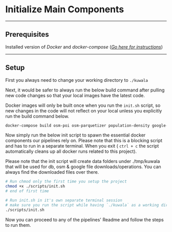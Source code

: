 # Initialize Main Components
---

## Prerequisites

Installed version of *Docker* and *docker-compose* 
([*Go here for instructions*](https://docs.docker.com/compose/install/))

---

## Setup

First you always need to change your working directory to `./kuwala`

Next, it would be safer to always run the below build command after pulling new code changes so that your local images 
have the latest code. 

Docker images will only be built once when you run the `init.sh` script, so new changes in the code will not reflect on 
your local unless you explicitly run the build command below.

```zsh
docker-compose build osm-poi osm-parquetizer population-density google-poi-api google-poi-pipeline neo4j-importer
```

Now simply run the below init script to spawn the essential docker components our pipelines rely on. Please note that 
this is a blocking script and has to run in a separate terminal. When you exit ( `ctrl + c` the script automatically 
cleans up all docker runs related to this project). 

Please note that the init script will create data folders under ./tmp/kuwala that will be used for db, osm & google file 
downloads/operations. You can always find the downloaded files over there.

```zsh
# Run chmod only the first time you setup the project
chmod +x ./scripts/init.sh
# end of first time

# Run init.sh in it's own separate terminal session
# make sure you run the script while having `./kuwala` as a working directory.
./scripts/init.sh 
```

Now you can proceed to any of the pipelines' Readme and follow the steps to run them.